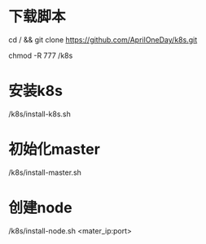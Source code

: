 # 下载脚本
cd / && git clone https://github.com/AprilOneDay/k8s.git

chmod -R 777 /k8s

# 安装k8s
/k8s/install-k8s.sh <name>

# 初始化master
/k8s/install-master.sh <name>

# 创建node
/k8s/install-node.sh <token> <mater_ip:port>